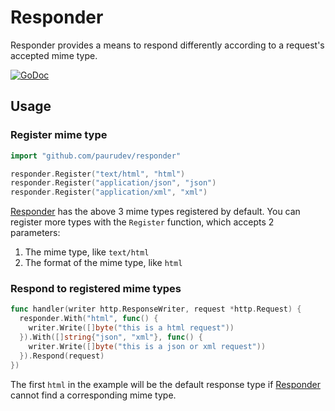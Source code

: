 # Responder

Responder provides a means to respond differently according to a request's accepted mime type.

[![GoDoc](https://godoc.org/github.com/paurudev/responder?status.svg)](https://godoc.org/github.com/paurudev/responder)

## Usage

### Register mime type

```go
import "github.com/paurudev/responder"

responder.Register("text/html", "html")
responder.Register("application/json", "json")
responder.Register("application/xml", "xml")
```

[Responder](https://github.com/paurudev/responder) has the above 3 mime types registered by default. You can register more types with the `Register` function, which accepts 2 parameters:

1. The mime type, like `text/html`
2. The format of the mime type, like `html`

### Respond to registered mime types

```go
func handler(writer http.ResponseWriter, request *http.Request) {
  responder.With("html", func() {
    writer.Write([]byte("this is a html request"))
  }).With([]string{"json", "xml"}, func() {
    writer.Write([]byte("this is a json or xml request"))
  }).Respond(request)
})
```

The first `html` in the example will be the default response type if [Responder](https://github.com/paurudev/responder) cannot find a corresponding mime type.
